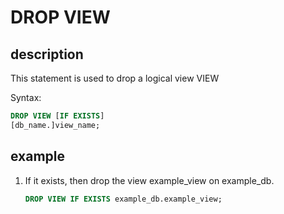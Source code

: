 # DROP VIEW

## description

This statement is used to drop a logical view VIEW

Syntax:

```sql
DROP VIEW [IF EXISTS]
[db_name.]view_name;
```

## example

1. If it exists, then drop the view example_view on example_db.

    ```sql
    DROP VIEW IF EXISTS example_db.example_view;
    ```

